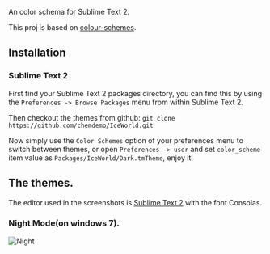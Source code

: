 An color schema for Sublime Text 2.

This proj is based on [colour-schemes](https://github.com/daylerees/colour-schemes).

## Installation

### Sublime Text 2

First find your Sublime Text 2 packages directory, you can find this by using the `Preferences -> Browse Packages` menu from within Sublime Text 2.

Then checkout the themes from github:
`git clone https://github.com/chemdemo/IceWorld.git`

Now simply use the `Color Schemes` option of your preferences menu to switch between themes, or open `Preferences -> user` and set `color_scheme` item value as `Packages/IceWorld/Dark.tmTheme`, enjoy it!

## The themes.

The editor used in the screenshots is [Sublime Text 2](http://www.sublimetext.com/) with the font Consolas.

### Night Mode(on windows 7).

![Night](https://raw.github.com/chemdemo/IceWorld/master/screenshots/night.jpg)
